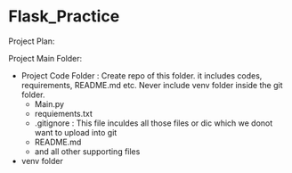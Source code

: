# Flask_Practice

Project Plan:

Project Main Folder:
  - Project Code Folder : Create repo of this folder. it includes codes, requirements, README.md etc. Never include venv folder inside the git folder.
    - Main.py
    - requiements.txt
    - .gitignore : This file inculdes all those files or dic which we donot want to upload into git
    - README.md
    - and all other supporting files
  - venv folder
